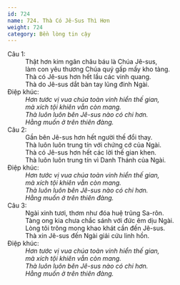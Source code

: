 ```yaml
---
id: 724
name: 724. Thà Có Jê-Sus Thì Hơn
weight: 724
category: Bền lòng tin cậy
---
```

<dl><dt>Câu 1:</dt><dd data-verse="1">Thật hơn kim ngân châu báu là Chúa Jê-sus, <br/>làm con yêu thương Chúa quý gấp mấy kho tàng. <br/>Thà có Jê-sus hơn hết lầu các vinh quang. <br/>Thà do Jê-sus dắt bàn tay lũng đinh Ngài. </dd><dt>Điệp khúc:</dt><dd data-chorus="1"><em>Hơn tước vị vua chúa toàn vinh hiển thế gian, <br/>mà xích tội khiên vẫn còn mang. <br/>Thà luôn luôn bên Jê-sus nào có chi hơn. <br/>Hằng muốn ở trên thiên đàng. </em></dd><dt>Câu 2:</dt><dd data-verse="2">Gần bên Jê-sus hơn hết người thế đổi thay. <br/>Thà luôn luôn trung tín với chứng cớ của Ngài. <br/>Thà có Jê-sus hơn hết các lời thế gian khen. <br/>Thà luôn luôn trung tín vì Danh Thánh của Ngài. </dd><dt>Điệp khúc:</dt><dd data-chorus="1"><em>Hơn tước vị vua chúa toàn vinh hiển thế gian, <br/>mà xích tội khiên vẫn còn mang. <br/>Thà luôn luôn bên Jê-sus nào có chi hơn. <br/>Hằng muốn ở trên thiên đàng. </em></dd><dt>Câu 3:</dt><dd data-verse="3">Ngài xinh tươi, thơm như đóa huệ trũng Sa-rôn. <br/>Tàng ong kia chưa chắc sánh với đức êm dịu Ngài. <br/>Lòng tôi trông mong khao khát cần đến Jê-sus. <br/>Thà xin Jê-sus đến Ngài giải cứu linh hồn. </dd><dt>Điệp khúc:</dt><dd data-chorus="1"><em>Hơn tước vị vua chúa toàn vinh hiển thế gian, <br/>mà xích tội khiên vẫn còn mang. <br/>Thà luôn luôn bên Jê-sus nào có chi hơn. <br/>Hằng muốn ở trên thiên đàng. </em></dd></dl>
